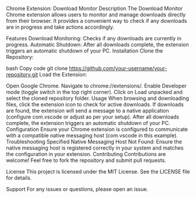 Chrome Extension: Download Monitor
Description
The Download Monitor Chrome extension allows users to monitor and manage downloads directly from their browser. It provides a convenient way to check if any downloads are in progress and take actions accordingly.

Features
Download Monitoring: Checks if any downloads are currently in progress.
Automatic Shutdown: After all downloads complete, the extension triggers an automatic shutdown of your PC.
Installation
Clone the Repository:

bash
Copy code
git clone https://github.com/your-username/your-repository.git
Load the Extension:

Open Google Chrome.
Navigate to chrome://extensions/.
Enable Developer mode (toggle switch in the top right corner).
Click on Load unpacked and select the cloned repository folder.
Usage
When browsing and downloading files, click the extension icon to check for active downloads.
If downloads are found, the extension will send a message to a native application (configure com.vscode or adjust as per your setup).
After all downloads complete, the extension triggers an automatic shutdown of your PC.
Configuration
Ensure your Chrome extension is configured to communicate with a compatible native messaging host (com.vscode in this example).
Troubleshooting
Specified Native Messaging Host Not Found: Ensure the native messaging host is registered correctly in your system and matches the configuration in your extension.
Contributing
Contributions are welcome! Feel free to fork the repository and submit pull requests.

License
This project is licensed under the MIT License. See the LICENSE file for details.

Support
For any issues or questions, please open an issue.